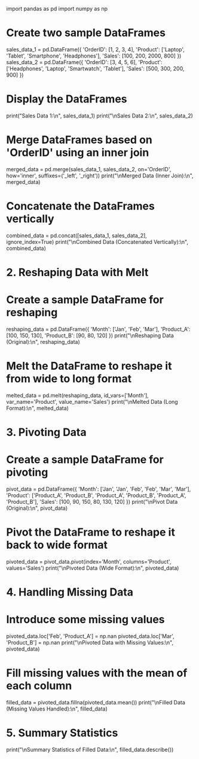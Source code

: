 import pandas as pd
import numpy as np
# Create two sample DataFrames
sales_data_1 = pd.DataFrame({
 'OrderID': [1, 2, 3, 4],
 'Product': ['Laptop', 'Tablet', 'Smartphone', 'Headphones'],
 'Sales': [100, 200, 2000, 800]
})
sales_data_2 = pd.DataFrame({
 'OrderID': [3, 4, 5, 6],
 'Product': ['Headphones', 'Laptop', 'Smartwatch', 'Tablet'],
 'Sales': [500, 300, 200, 900]
})
# Display the DataFrames
print("Sales Data 1:\n", sales_data_1)
print("\nSales Data 2:\n", sales_data_2)
# Merge DataFrames based on 'OrderID' using an inner join
merged_data = pd.merge(sales_data_1, sales_data_2, on='OrderID', how='inner', 
suffixes=('_left', '_right'))
print("\nMerged Data (Inner Join):\n", merged_data)
# Concatenate the DataFrames vertically
combined_data = pd.concat([sales_data_1, sales_data_2], ignore_index=True)
print("\nCombined Data (Concatenated Vertically):\n", combined_data)
# 2. Reshaping Data with Melt
# Create a sample DataFrame for reshaping
reshaping_data = pd.DataFrame({
 'Month': ['Jan', 'Feb', 'Mar'],
 'Product_A': [100, 150, 130],
 'Product_B': [90, 80, 120]
})
print("\nReshaping Data (Original):\n", reshaping_data)
# Melt the DataFrame to reshape it from wide to long format
melted_data = pd.melt(reshaping_data, id_vars=['Month'], var_name='Product', 
value_name='Sales')
print("\nMelted Data (Long Format):\n", melted_data)
# 3. Pivoting Data
# Create a sample DataFrame for pivoting
pivot_data = pd.DataFrame({
 'Month': ['Jan', 'Jan', 'Feb', 'Feb', 'Mar', 'Mar'],
'Product': ['Product_A', 'Product_B', 'Product_A', 'Product_B', 'Product_A', 
 'Product_B'], 
'Sales': [100, 90, 150, 80, 130, 120]
})
print("\nPivot Data (Original):\n", pivot_data)
# Pivot the DataFrame to reshape it back to wide format
pivoted_data = pivot_data.pivot(index='Month', columns='Product', values='Sales')
print("\nPivoted Data (Wide Format):\n", pivoted_data)
# 4. Handling Missing Data
# Introduce some missing values
pivoted_data.loc['Feb', 'Product_A'] = np.nan
pivoted_data.loc['Mar', 'Product_B'] = np.nan
print("\nPivoted Data with Missing Values:\n", pivoted_data)
# Fill missing values with the mean of each column
filled_data = pivoted_data.fillna(pivoted_data.mean())
print("\nFilled Data (Missing Values Handled):\n", filled_data)
# 5. Summary Statistics
print("\nSummary Statistics of Filled Data:\n", filled_data.describe())
